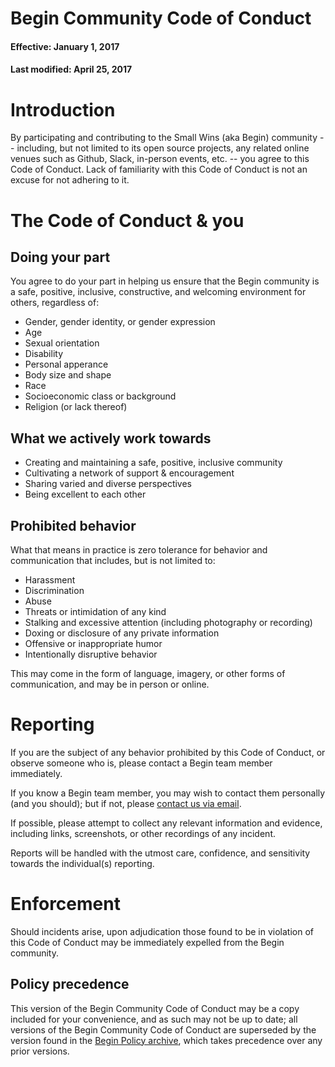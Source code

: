 # Begin Community Code of Conduct

#### Effective: January 1, 2017
#### Last modified: April 25, 2017


# Introduction
By participating and contributing to the Small Wins (aka Begin) community -- including, but not limited to its open source projects, any related online venues such as Github, Slack, in-person events, etc. -- you agree to this Code of Conduct. Lack of familiarity with this Code of Conduct is not an excuse for not adhering to it.


# The Code of Conduct & you
## Doing your part
You agree to do your part in helping us ensure that the Begin community is a safe, positive, inclusive, constructive, and welcoming environment for others, regardless of:
- Gender, gender identity, or gender expression
- Age
- Sexual orientation
- Disability
- Personal apperance
- Body size and shape
- Race
- Socioeconomic class or background
- Religion (or lack thereof)


## What we actively work towards
- Creating and maintaining a safe, positive, inclusive community
- Cultivating a network of support & encouragement
- Sharing varied and diverse perspectives
- Being excellent to each other


## Prohibited behavior
What that means in practice is zero tolerance for behavior and communication that includes, but is not limited to:
- Harassment
- Discrimination
- Abuse
- Threats or intimidation of any kind
- Stalking and excessive attention (including photography or recording)
- Doxing or disclosure of any private information
- Offensive or inappropriate humor
- Intentionally disruptive behavior

This may come in the form of language, imagery, or other forms of communication, and may be in person or online.


# Reporting
If you are the subject of any behavior prohibited by this Code of Conduct, or observe someone who is, please contact a Begin team member immediately.

If you know a Begin team member, you may wish to contact them personally (and you should); but if not, please [contact us via email](mailto:conduct@begin.com).

If possible, please attempt to collect any relevant information and evidence, including links, screenshots, or other recordings of any incident.

Reports will be handled with the utmost care, confidence, and sensitivity towards the individual(s) reporting.


# Enforcement
Should incidents arise, upon adjudication those found to be in violation of this Code of Conduct may be immediately expelled from the Begin community.


## Policy precedence
This version of the Begin Community Code of Conduct may be a copy included for your convenience, and as such may not be up to date; all versions of the Begin Community Code of Conduct are superseded by the version found in the [Begin Policy archive](https://github.com/smallwins/policy), which takes precedence over any prior versions.